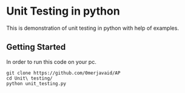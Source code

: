 # Unit Testing in python

This is demonstration of unit testing in python with help of examples.

## Getting Started

In order to run this code on your pc.
```
git clone https://github.com/0merjavaid/AP
cd Unit\ testing/
python unit_testing.py
```
 
 

 

